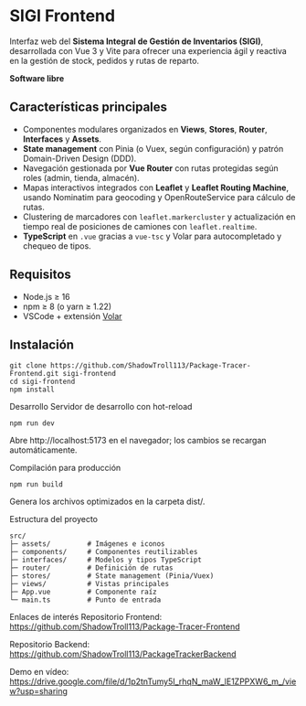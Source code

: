 # SIGI Frontend

Interfaz web del **Sistema Integral de Gestión de Inventarios (SIGI)**, desarrollada con Vue 3 y Vite para ofrecer una experiencia ágil y reactiva en la gestión de stock, pedidos y rutas de reparto.

**Software libre**

## Características principales

- Componentes modulares organizados en **Views**, **Stores**, **Router**, **Interfaces** y **Assets**.  
- **State management** con Pinia (o Vuex, según configuración) y patrón Domain-Driven Design (DDD).  
- Navegación gestionada por **Vue Router** con rutas protegidas según roles (admin, tienda, almacén).  
- Mapas interactivos integrados con **Leaflet** y **Leaflet Routing Machine**, usando Nominatim para geocoding y OpenRouteService para cálculo de rutas.  
- Clustering de marcadores con `leaflet.markercluster` y actualización en tiempo real de posiciones de camiones con `leaflet.realtime`.  
- **TypeScript** en `.vue` gracias a `vue-tsc` y Volar para autocompletado y chequeo de tipos.

## Requisitos

- Node.js ≥ 16  
- npm ≥ 8 (o yarn ≥ 1.22)  
- VSCode + extensión [Volar](https://marketplace.visualstudio.com/items?itemName=Vue.volar)

## Instalación

```
git clone https://github.com/ShadowTroll113/Package-Tracer-Frontend.git sigi-frontend
cd sigi-frontend
npm install
```
Desarrollo
Servidor de desarrollo con hot-reload
```
npm run dev
```
Abre http://localhost:5173 en el navegador; los cambios se recargan automáticamente.

Compilación para producción
```
npm run build
```
Genera los archivos optimizados en la carpeta dist/.

Estructura del proyecto
```
src/
├─ assets/         # Imágenes e iconos
├─ components/     # Componentes reutilizables
├─ interfaces/     # Modelos y tipos TypeScript
├─ router/         # Definición de rutas
├─ stores/         # State management (Pinia/Vuex)
├─ views/          # Vistas principales
├─ App.vue         # Componente raíz
└─ main.ts         # Punto de entrada
```
Enlaces de interés
Repositorio Frontend: https://github.com/ShadowTroll113/Package-Tracer-Frontend

Repositorio Backend: https://github.com/ShadowTroll113/PackageTrackerBackend

Demo en vídeo: https://drive.google.com/file/d/1p2tnTumy5I_rhqN_maW_lE1ZPPXW6_m_/view?usp=sharing
